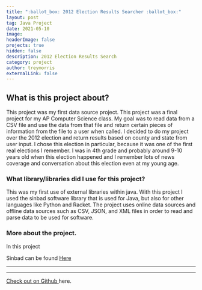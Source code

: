 ```yaml
---
title: ":ballot_box: 2012 Election Results Searcher :ballot_box:"
layout: post
tag: Java Project
date: 2021-05-10
image: 
headerImage: false
projects: true
hidden: false
description: 2012 Election Results Search
category: project
author: treymorris
externalLink: false
---
```


## What is this project about?
This project was my first data source project. This project was a final project for my AP Computer Science class. My goal was to read data from a CSV file and use the data from that file and return certain pieces of information from the file to a user when called. I decided to do my project over the 2012 election and return results based on county and state from user input. I chose this election in particular, because it was one of the first real elections I remember. I was in 4th grade and probably around 9-10 years old when this election happened and I remember lots of news coverage and conversation about this election even at my young age. 


### What library/libraries did I use for this project?
This was my first use of external libraries within java. With this project I used the sinbad software library that is used for Java, but also for other languages like Python and Racket. The project uses online data sources and offline data sources such as CSV, JSON, and XML files in order to read and parse data to be used for software. 



### More about the project.
In this project



Sinbad can be found [Here](http://berry-cs.github.io/sinbad/)


---



---

[Check out on Github ](https://github.com/TreyBMorris/2012GeneralElectionResultsSearch) here.
